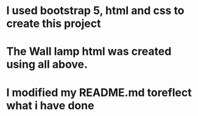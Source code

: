 
# I used bootstrap 5, html and css to create this project
#  The Wall lamp html was created using all above.
# I modified my README.md toreflect what i have done

